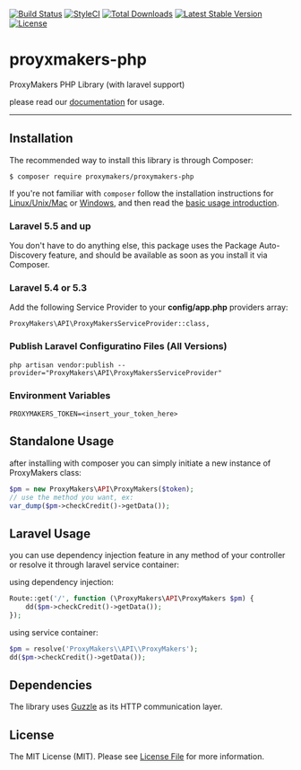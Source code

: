 [![Build Status](https://travis-ci.org/proxymakers/proxymakers-php.svg?branch=master)](https://travis-ci.org/proxymakers/proxymakers-php)
[![StyleCI](https://github.styleci.io/repos/197049199/shield?branch=master)](https://github.styleci.io/repos/197049199)
<a href="https://packagist.org/packages/proxymakers/proxymakers-php"><img src="https://poser.pugx.org/proxymakers/proxymakers-php/d/total.svg" alt="Total Downloads"></a>
<a href="https://packagist.org/packages/proxymakers/proxymakers-php"><img src="https://poser.pugx.org/proxymakers/proxymakers-php/v/stable.svg" alt="Latest Stable Version"></a>
<a href="https://packagist.org/packages/proxymakers/proxymakers-php"><img src="https://poser.pugx.org/proxymakers/proxymakers-php/license.svg" alt="License"></a>

# proyxmakers-php
ProxyMakers PHP Library (with laravel support)

please read our [documentation](https://proxymakers.com/developers) for usage.

---

## Installation

The recommended way to install this library is through Composer:

`$ composer require proxymakers/proxymakers-php`

If you're not familiar with `composer` follow the installation instructions for
[Linux/Unix/Mac](https://getcomposer.org/doc/00-intro.md#installation-linux-unix-osx) or
[Windows](https://getcomposer.org/doc/00-intro.md#installation-windows), and then read the
[basic usage introduction](https://getcomposer.org/doc/01-basic-usage.md).

### Laravel 5.5 and up

You don't have to do anything else, this package uses the Package Auto-Discovery feature, and should be available as soon as you install it via Composer.

### Laravel 5.4 or 5.3

Add the following Service Provider to your **config/app.php** providers array:

`ProxyMakers\API\ProxyMakersServiceProvider::class,`

### Publish Laravel Configuratino Files (All Versions)

`php artisan vendor:publish --provider="ProxyMakers\API\ProxyMakersServiceProvider"`

### Environment Variables

```
PROXYMAKERS_TOKEN=<insert_your_token_here>
```

## Standalone Usage

after installing with composer you can simply initiate a new instance of ProxyMakers class:


```php
$pm = new ProxyMakers\API\ProxyMakers($token);
// use the method you want, ex:
var_dump($pm->checkCredit()->getData());
```

## Laravel Usage

you can use dependency injection feature in any method of your controller or resolve it through laravel service container:

using dependency injection:
```php
Route::get('/', function (\ProxyMakers\API\ProxyMakers $pm) {
    dd($pm->checkCredit()->getData());
});
```

using service container:
```php
$pm = resolve('ProxyMakers\\API\\ProxyMakers');
dd($pm->checkCredit()->getData());
```

## Dependencies

The library uses [Guzzle](https://github.com/guzzle/guzzle) as its HTTP communication layer.

## License

The MIT License (MIT). Please see [License File](LICENSE) for more information.
